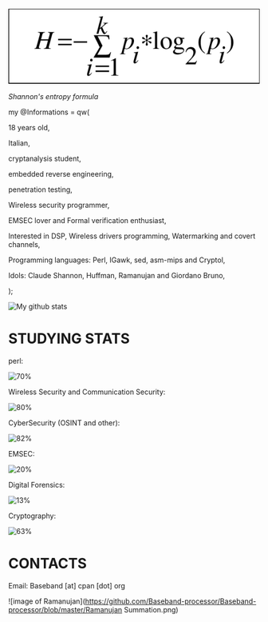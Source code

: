 ![image of entropy](https://github.com/Baseband-processor/Baseband-processor/blob/master/entropy.png)

*Shannon's entropy formula*

my @Informations = qw(

18 years old,

Italian, 

cryptanalysis student, 

embedded reverse engineering,

penetration testing,

Wireless security programmer,

EMSEC lover and Formal verification enthusiast,

Interested in DSP, Wireless drivers programming, Watermarking and covert channels,

Programming languages: Perl, IGawk, sed, asm-mips and Cryptol,

Idols: Claude Shannon, Huffman, Ramanujan and Giordano Bruno,

);

![My github stats](https://github-readme-stats.vercel.app/api?username=Baseband-processor&show_icons=true&include_all_commits=true&count_private=true)


STUDYING STATS
=================================

perl:                                                                                     
    
![70%](https://progress-bar.dev/70)                               

Wireless Security and Communication Security:                                    

![80%](https://progress-bar.dev/80)


CyberSecurity (OSINT and other):

![82%](https://progress-bar.dev/82)                                    


EMSEC:

![20%](https://progress-bar.dev/20)

Digital Forensics: 

![13%](https://progress-bar.dev/13) 

Cryptography:

![63%](https://progress-bar.dev/63)

CONTACTS
================================
Email: Baseband [at] cpan [dot] org

![image of Ramanujan](https://github.com/Baseband-processor/Baseband-processor/blob/master/Ramanujan Summation.png)



